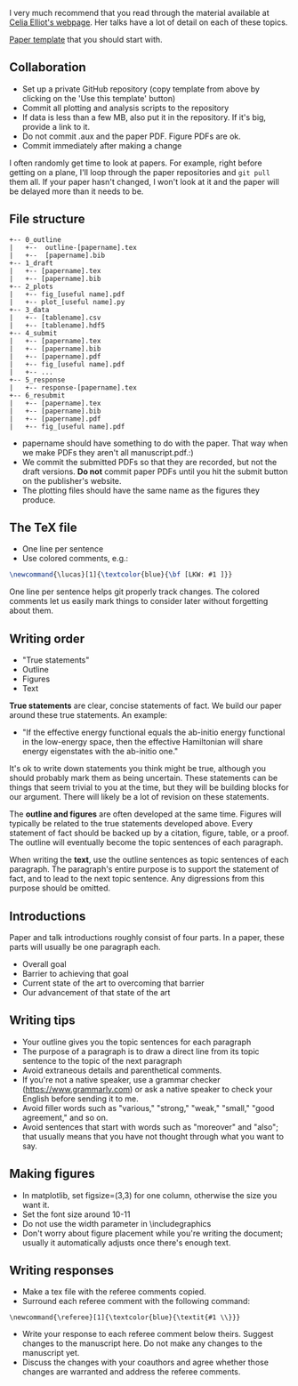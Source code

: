 I very much recommend that you read through the material available at [Celia Elliot's webpage](https://physics.illinois.edu/people/directory/profile/cmelliot). 
Her talks have a lot of detail on each of these topics.

[Paper template](https://github.com/lkwagner/paper-template) that you should start with.

## Collaboration
 * Set up a private GitHub repository (copy template from above by clicking on the 'Use this template' button)
 * Commit all plotting and analysis scripts to the repository 
 * If data is less than a few MB, also put it in the repository. If it's big, provide a link to it.
 * Do not commit .aux and the paper PDF. Figure PDFs are ok.
 * Commit immediately after making a change

I often randomly get time to look at papers. 
For example, right before getting on a plane, I'll loop through the paper repositories and `git pull` them all.
If your paper hasn't changed, I won't look at it and the paper will be delayed more than it needs to be.

## File structure
```
+-- 0_outline
|   +--  outline-[papername].tex
|   +--  [papername].bib
+-- 1_draft
|   +-- [papername].tex
|   +-- [papername].bib
+-- 2_plots
|   +-- fig_[useful name].pdf
|   +-- plot_[useful name].py
+-- 3_data
|   +-- [tablename].csv
|   +-- [tablename].hdf5
+-- 4_submit
|   +-- [papername].tex
|   +-- [papername].bib
|   +-- [papername].pdf
|   +-- fig_[useful name].pdf
|   +-- ...
+-- 5_response
|   +-- response-[papername].tex
+-- 6_resubmit
|   +-- [papername].tex
|   +-- [papername].bib
|   +-- [papername].pdf
|   +-- fig_[useful name].pdf
```

  * papername should have something to do with the paper. That way when we make PDFs they aren't all manuscript.pdf.:)
  * We commit the submitted PDFs so that they are recorded, but not the draft versions. **Do not** commit paper PDFs until you hit the submit button on the publisher's website.
  * The plotting files should have the same name as the figures they produce. 
  
## The TeX file
 * One line per sentence
 * Use colored comments, e.g.: 
 ```latex 
 \newcommand{\lucas}[1]{\textcolor{blue}{\bf [LKW: #1 ]}} 
 ```
One line per sentence helps git properly track changes. The colored comments let us easily mark things to consider later without forgetting about them. 
 
## Writing order
 * "True statements"
 * Outline
 * Figures
 * Text

**True statements** are clear, concise statements of fact. 
We build our paper around these true statements. 
An example: 
  * "If the effective energy functional equals the ab-initio energy functional in the low-energy space, then the effective Hamiltonian will share energy eigenstates with the ab-initio one."

It's ok to write down statements you think might be true, although you should probably mark them as being uncertain.
These statements can be things that seem trivial to you at the time, but they will be building blocks for our argument.
There will likely be a lot of revision on these statements.

The **outline and figures** are often developed at the same time. 
Figures will typically be related to the true statements developed above. 
Every statement of fact should be backed up by a citation, figure, table, or a proof. 
The outline will eventually become the topic sentences of each paragraph.

When writing the **text**, use the outline sentences as topic sentences of each paragraph. 
The paragraph's entire purpose is to support the statement of fact, and to lead to the next topic sentence.
Any digressions from this purpose should be omitted. 

## Introductions 
Paper and talk introductions roughly consist of four parts. In a paper, these parts will usually be one paragraph each. 
 * Overall goal 
 * Barrier to achieving that goal
 * Current state of the art to overcoming that barrier
 * Our advancement of that state of the art
 
## Writing tips
 * Your outline gives you the topic sentences for each paragraph
 * The purpose of a paragraph is to draw a direct line from its topic sentence to the topic of the next paragraph
 * Avoid extraneous details and parenthetical comments. 
 * If you're not a native speaker, use a grammar checker (https://www.grammarly.com) or ask a native speaker to check your English before sending it to me.
 * Avoid filler words such as "various," "strong," "weak," "small," "good agreement," and so on.
 * Avoid sentences that start with words such as "moreover" and "also"; that usually means that you have not thought through what you want to say.

## Making figures 
 * In matplotlib, set figsize=(3,3) for one column, otherwise the size you want it.
 * Set the font size around 10-11
 * Do not use the width parameter in \includegraphics
 * Don't worry about figure placement while you're writing the document; usually it automatically adjusts once there's enough text.

## Writing responses
 * Make a tex file with the referee comments copied.
 * Surround each referee comment with the following command:
 ```
 \newcommand{\referee}[1]{\textcolor{blue}{\textit{#1 \\}}}
 ```
  * Write your response to each referee comment below theirs. Suggest changes to the manuscript here. Do not make any changes to the manuscript yet.
  * Discuss the changes with your coauthors and agree whether those changes are warranted and address the referee comments.
